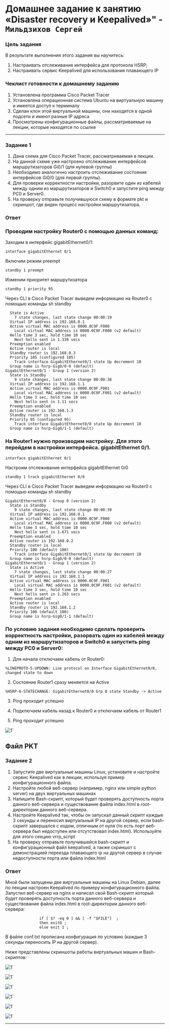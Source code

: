 # Домашнее задание к занятию «Disaster recovery и Keepalived»" - `Мильдзихов Сергей`


### Цель задания

В результате выполнения этого задания вы научитесь:

1. Настраивать отслеживание интерфейса для протокола HSRP;
2. Настраивать сервис Keepalived для использования плавающего IP



### Чеклист готовности к домашнему заданию

1. Установлена программа Cisco Packet Tracer
2. Установлена операционная система Ubuntu на виртуальную машину и имеется доступ к терминалу
3. Сделан клон этой виртуальной машины, они находятся в одной подсети и имеют разные IP адреса
4. Просмотрены конфигурационные файлы, рассматриваемые на лекции, которые находятся по ссылке

---

### Задание 1

1. Дана схема для Cisco Packet Tracer, рассматриваемая в лекции.
2. На данной схеме уже настроено отслеживание интерфейсов маршрутизаторов Gi0/1 (для нулевой группы)
3. Необходимо аналогично настроить отслеживание состояния интерфейсов Gi0/0 (для первой группы).
4. Для проверки корректности настройки, разорвите один из кабелей между одним из маршрутизаторов и Switch0 и запустите ping между PC0 и Server0.
5. На проверку отправьте получившуюся схему в формате pkt и скриншот, где виден процесс настройки маршрутизатора.

### Ответ


### Проводим настройку Router0 с помощью данных команд:
Заходим в интерфейс gigabitEthernet0/1:

``` interface gigabitEthernet 0/1 ```

Включим режим preempt

``` standby 1 preempt ```

Изменим приоритет маршрутизатора

``` standby 1 priority 95 ```

Через CLI в Cisco Packet Tracer выведем информацию на Router0 с помощью команды sh standby

``` GigabitEthernet0/0 - Group 0 (version 2)
  State is Active
    7 state changes, last state change 00:00:19
  Virtual IP address is 192.168.0.1
  Active virtual MAC address is 0000.0C9F.F000
    Local virtual MAC address is 0000.0C9F.F000 (v2 default)
  Hello time 3 sec, hold time 10 sec
    Next hello sent in 1.339 secs
  Preemption enabled
  Active router is local
  Standby router is 192.168.0.3
  Priority 105 (configured 105)
    Track interface GigabitEthernet0/1 state Up decrement 10
  Group name is hsrp-Gig0/0-0 (default)
GigabitEthernet0/1 - Group 1 (version 2)
  State is Standby
    9 state changes, last state change 00:00:38
  Virtual IP address is 192.168.1.1
  Active virtual MAC address is 0000.0C9F.F001
    Local virtual MAC address is 0000.0C9F.F001 (v2 default)
  Hello time 3 sec, hold time 10 sec
    Next hello sent in 1.11 secs
  Preemption enabled
  Active router is 192.168.1.3
  Standby router is local
  Priority 95 (configured 95)
    Track interface GigabitEthernet0/0 state Up decrement 10
  Group name is hsrp-Gig0/1-1 (default)
```

### На Router1 нужно производим настройку. Для этого перейдем в настройки интерфейса. gigabitEthernet 0/1.

``` interface gigabitEthernet 0/1 ```

Настроим отслеживание интерфейса gigabitEthernet 0/0

``` standby 1 track gigabitEthernet 0/0 ```

Через CLI в Cisco Packet Tracer выведем информацию на Router0 с помощью команды sh standby

``` Router1#sh standby 
GigabitEthernet0/0 - Group 0 (version 2)
  State is Standby
    9 state changes, last state change 00:00:39
  Virtual IP address is 192.168.0.1
  Active virtual MAC address is 0000.0C9F.F000
    Local virtual MAC address is 0000.0C9F.F000 (v2 default)
  Hello time 3 sec, hold time 10 sec
    Next hello sent in 1.671 secs
  Preemption enabled
  Active router is 192.168.0.2
  Standby router is local
  Priority 100 (default 100)
    Track interface GigabitEthernet0/1 state Up decrement 10
  Group name is hsrp-Gig0/0-0 (default)
GigabitEthernet0/1 - Group 1 (version 2)
  State is Active
    7 state changes, last state change 00:00:27
  Virtual IP address is 192.168.1.1
  Active virtual MAC address is 0000.0C9F.F001
    Local virtual MAC address is 0000.0C9F.F001 (v2 default)
  Hello time 3 sec, hold time 10 sec
    Next hello sent in 1.263 secs
  Preemption enabled
  Active router is local
  Standby router is 192.168.1.2
  Priority 100 (default 100)
  Group name is hsrp-Gig0/1-1 (default)
```

### По условию задания необходимо сделать проверить корректность настройки, разорвать один из кабелей между одним из маршрутизаторов и Switch0 и запустить ping между PC0 и Server0:
1. Для начала отключаем кабель от Router0:

``` %LINEPROTO-5-UPDOWN: Line protocol on Interface GigabitEthernet0/0, changed state to down ```

2. Состояние Router1 сразу меняется на Active

``` %HSRP-6-STATECHANGE: GigabitEthernet0/0 Grp 0 state Standby -> Active ```

3. Ping проходит успешно

4. Подключаем кабель назад к Router0 и отключаем кабель от Router1

5. Ping проходит успешно

![1](Screenshot_8.png)`

Файл PKT
---

### Задание 2

1. Запустите две виртуальные машины Linux, установите и настройте сервис Keepalived как в лекции, используя пример конфигурационного файла.
2. Настройте любой веб-сервер (например, nginx или simple python server) на двух виртуальных машинах
3. Напишите Bash-скрипт, который будет проверять доступность порта данного веб-сервера и существование файла index.html в root-директории данного веб-сервера.
4. Настройте Keepalived так, чтобы он запускал данный скрипт каждые 3 секунды и переносил виртуальный IP на другой сервер, если bash-скрипт завершался с кодом, отличным от нуля (то есть порт веб-сервера был недоступен или отсутствовал index.html). Используйте для этого секцию vrrp_script
5. На проверку отправьте получившейся bash-скрипт и конфигурационный файл keepalived, а также скриншот с демонстрацией переезда плавающего ip на другой сервер в случае недоступности порта или файла index.html


### Ответ

Мной были запущены две виртуальные машины на Linux Debian, далее по лекции настроен Keepalived по примеру конфигурационного файла. Запустил веб-сервер на nginx и написал свой Bash-скрипт который будет проверять доступность порта данного веб-сервера и существование файла index.html в root-директории данного веб-сервера:


``` exec 3> /dev/tcp/${HOST}/${PORT}
               if [ $? -eq 0 ] && [ -f "$FILE"]  ;
               then exit0 ;
               else exit 1 ;
```

В файле conf.txt прописана конфигурация по условию (каждые 3 секунды переносить IP на другой сервер).

Ниже представлены скриншоты работы виртуальных машин и Bash-скриптов:

![1](Screenshot_1.png)`

![1](Screenshot_2.png)`

![1](Screenshot_3.png)`

![1](Screenshot_4.png)`

![1](Screenshot_5.png)`

![1](Screenshot_6.png)`

---



